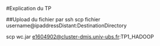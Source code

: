 #Explication du TP

##Upload du fichier par ssh
scp fichier username@ipaddressDistant:DestinationDirectory

scp wc.jar e1604902@cluster-dmis.univ-ubs.fr:TP1_HADOOP